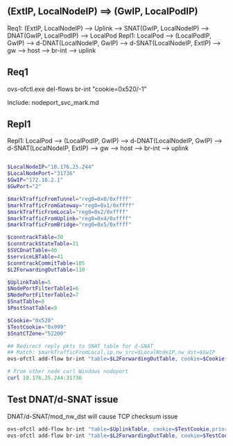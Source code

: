 ## (ExtIP, LocalNodeIP)  ==>  (GwIP, LocalPodIP)

Req1: (ExtIP, LocalNodeIP)  --> Uplink --> SNAT(GwIP, LocalNodeIP) --> DNAT(GwIP, LocalPodIP) --> LocalPod
Repl1: LocalPod --> (LocalPodIP, GwIP) --> d-DNAT(LocalNodeIP, GwIP) --> d-SNAT(LocalNodeIP, ExtIP) --> gw --> host --> br-int --> uplink

## Req1

ovs-ofctl.exe del-flows br-int "cookie=0x520/-1"

Include: nodeport_svc_mark.md

## Repl1

Repl1: LocalPod --> (LocalPodIP, GwIP) --> d-DNAT(LocalNodeIP, GwIP) --> d-SNAT(LocalNodeIP, ExtIP) --> gw --> host --> br-int --> uplink

``` powershell

$LocalNodeIP="10.176.25.244"
$LocalNodePort="31736"
$GwIP="172.16.2.1"
$GwPort="2"

$markTrafficFromTunnel="reg0=0x0/0xffff"
$markTrafficFromGateway="reg0=0x1/0xffff"
$markTrafficFromLocal="reg0=0x2/0xffff"
$markTrafficFromUplink="reg0=0x4/0xffff"
$markTrafficFromBridge="reg0=0x5/0xffff"

$conntrackTable=30
$conntrackStateTable=31
$SVCDnatTable=40
$serviceLBTable=41
$conntrackCommitTable=105
$L2ForwardingOutTable=110

$UplinkTable=5
$NodePortFilterTable1=6
$NodePortFilterTable2=7
$SnatTable=8
$PostSnatTable=9

$Cookie="0x520"
$TestCookie="0x999"
$SnatCTZone="52200"

## Redirect reply pkts to SNAT table for d-SNAT
## Match: $markTrafficFromLocal,ip,nw_src=$LocalNodeIP,nw_dst=$GwIP
ovs-ofctl add-flow br-int "table=$L2ForwardingOutTable, cookie=$Cookie,priority=210,$markTrafficFromLocal,ip,nw_src=$LocalNodeIP,nw_dst=$GwIP  actions=ct(table=$SnatTable,zone=$SnatCTZone,nat)"

# From other node curl Windows nodeport
curl 10.176.25.244:31736

```

## Test DNAT/d-SNAT issue

DNAT/d-SNAT/mod_nw_dst will cause TCP checksum issue
``` powershell
ovs-ofctl add-flow br-int "table=$UplinkTable, cookie=$TestCookie,priority=220,$markTrafficFromUplink,ip,nw_src=10.176.26.36,nw_dst=$LocalNodeIP,tcp,tp_dst=$LocalNodePort actions=mod_nw_src:$GwIP,load:0x1->NXM_NX_REG8[],resubmit(,$PostSnatTable)"
ovs-ofctl add-flow br-int "table=$L2ForwardingOutTable, cookie=$TestCookie,priority=220,$markTrafficFromLocal,ip,nw_src=$LocalNodeIP,nw_dst=$GwIP  actions=mod_nw_dst:10.176.26.36,$GwPort"
```
